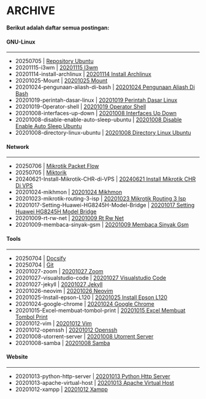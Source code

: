 # ARCHIVE
**Berikut adalah daftar semua postingan:**


#### GNU-Linux
---

* 20250705 | [Repository Ubuntu](/posts/GNU-Linux/20250705_repository_Ubuntu.md)
* 20201115-i3wm | [20201115 I3wm](/posts/GNU-Linux/20201115-i3wm.md)
* 20201114-install-archlinux | [20201114 Install Archlinux](/posts/GNU-Linux/20201114-install-archlinux.md)
* 20201025-Mount | [20201025 Mount](/posts/GNU-Linux/20201025-Mount.md)
* 20201024-pengunaan-aliash-di-bash | [20201024 Pengunaan Aliash Di Bash](/posts/GNU-Linux/20201024-pengunaan-aliash-di-bash.md)
* 20201019-perintah-dasar-linux | [20201019 Perintah Dasar Linux](/posts/GNU-Linux/20201019-perintah-dasar-linux.md)
* 20201019-Operator-shell | [20201019 Operator Shell](/posts/GNU-Linux/20201019-Operator-shell.md)
* 20201008-interfaces-up-down | [20201008 Interfaces Up Down](/posts/GNU-Linux/20201008-interfaces-up-down.md)
* 20201008-disable-enable-auto-sleep-ubuntu | [20201008 Disable Enable Auto Sleep Ubuntu](/posts/GNU-Linux/20201008-disable-enable-auto-sleep-ubuntu.md)
* 20201008-directory-linux-ubuntu | [20201008 Directory Linux Ubuntu](/posts/GNU-Linux/20201008-directory-linux-ubuntu.md)

#### Network
---

* 20250706 | [Mikrotik Packet Flow](/posts/Network/20250706_mikrotik_packet_flow.md)
* 20250705 | [Miktorik](/posts/Network/20250705_miktorik.md)
* 20240621-Install-Mikrotik-CHR-di-VPS | [20240621 Install Mikrotik CHR Di VPS](/posts/Network/20240621-Install-Mikrotik-CHR-di-VPS.md)
* 20201024-mikhmon | [20201024 Mikhmon](/posts/Network/20201024-mikhmon.md)
* 20201023-mikrotik-routing-3-isp | [20201023 Mikrotik Routing 3 Isp](/posts/Network/20201023-mikrotik-routing-3-isp.md)
* 20201017-Setting-Huawei-HG8245H-Model-Bridge | [20201017 Setting Huawei HG8245H Model Bridge](/posts/Network/20201017-Setting-Huawei-HG8245H-Model-Bridge.md)
* 20201009-rt-rw-net | [20201009 Rt Rw Net](/posts/Network/20201009-rt-rw-net.md)
* 20201009-membaca-sinyak-gsm | [20201009 Membaca Sinyak Gsm](/posts/Network/20201009-membaca-sinyak-gsm.md)

#### Tools
---

* 20250704 | [Docsify](/posts/Tools/20250704_docsify.md)
* 20250704 | [Git](/posts/Tools/20250704_git.md)
* 20201027-zoom | [20201027 Zoom](/posts/Tools/20201027-zoom.md)
* 20201027-visualstudio-code | [20201027 Visualstudio Code](/posts/Tools/20201027-visualstudio-code.md)
* 20201027-jekyll | [20201027 Jekyll](/posts/Tools/20201027-jekyll.md)
* 20201026-neovim | [20201026 Neovim](/posts/Tools/20201026-neovim.md)
* 20201025-Install-epson-L120 | [20201025 Install Epson L120](/posts/Tools/20201025-Install-epson-L120.md)
* 20201024-google-chrome | [20201024 Google Chrome](/posts/Tools/20201024-google-chrome.md)
* 20201015-Excel-membuat-tombol-print | [20201015 Excel Membuat Tombol Print](/posts/Tools/20201015-Excel-membuat-tombol-print.md)
* 20201012-vim | [20201012 Vim](/posts/Tools/20201012-vim.md)
* 20201012-openssh | [20201012 Openssh](/posts/Tools/20201012-openssh.md)
* 20201008-utorrent-server | [20201008 Utorrent Server](/posts/Tools/20201008-utorrent-server.md)
* 20201008-samba | [20201008 Samba](/posts/Tools/20201008-samba.md)

#### Website
---

* 20201013-python-http-server | [20201013 Python Http Server](/posts/Website/20201013-python-http-server.md)
* 20201013-apache-virtual-host | [20201013 Apache Virtual Host](/posts/Website/20201013-apache-virtual-host.md)
* 20201012-xampp | [20201012 Xampp](/posts/Website/20201012-xampp.md)
